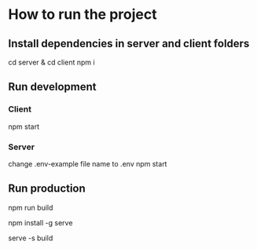 # How to run the project

## Install dependencies in server and client folders

cd server & cd client
npm i

## Run development

### Client
npm start

### Server

change .env-example file name to .env
npm start

## Run production

npm run build

npm install -g serve

serve -s build
